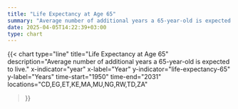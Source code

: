 ```yaml
---
title: "Life Expectancy at Age 65"
summary: "Average number of additional years a 65-year-old is expected to live"
date: 2025-04-05T14:22:39+03:00
type: chart
---
```


{{< chart
    type="line"
    title="Life Expectancy at Age 65"
    description="Average number of additional years a 65-year-old is expected to live."
    x-indicator="year"
    x-label="Year"
    y-indicator="life-expectancy-65"
    y-label="Years"
    time-start="1950"
    time-end="2031"
    locations="CD,EG,ET,KE,MA,MU,NG,RW,TD,ZA"
>}}
